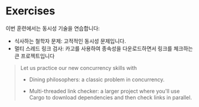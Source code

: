 # Exercises
이번 훈련에서는 동시성 기술을 연습합니다: 
* 식사하는 철학자 문제: 고적적인 동시성 문제입니다.
* 멀티 스레드 링크 검사: 카고를 사용하여 종속성을 다운로드하면서 링크를 체크하는 큰 프로젝트입니다

> Let us practice our new concurrency skills with
> 
> * Dining philosophers: a classic problem in concurrency.
> 
> * Multi-threaded link checker: a larger project where you'll use Cargo to
>   download dependencies and then check links in parallel.
